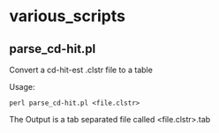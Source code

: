 # various_scripts

## parse_cd-hit.pl

Convert a cd-hit-est .clstr file to a table

Usage:
``` 
perl parse_cd-hit.pl <file.clstr>
```
The Output is a tab separated file called <file.clstr>.tab
